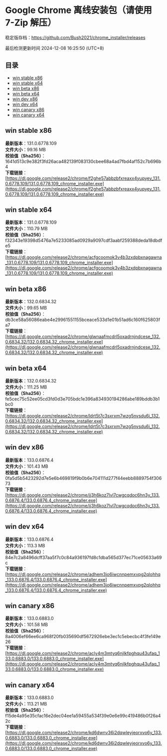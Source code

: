 # Google Chrome 离线安装包（请使用 7-Zip 解压）
稳定版存档：<https://github.com/Bush2021/chrome_installer/releases>

最后检测更新时间
2024-12-08 16:25:50 (UTC+8)


## 目录
* [win stable x86](https://github.com/Bush2021/chrome_installer?tab=readme-ov-file#win-stable-x86)
* [win stable x64](https://github.com/Bush2021/chrome_installer?tab=readme-ov-file#win-stable-x64)
* [win beta x86](https://github.com/Bush2021/chrome_installer?tab=readme-ov-file#win-beta-x86)
* [win beta x64](https://github.com/Bush2021/chrome_installer?tab=readme-ov-file#win-beta-x64)
* [win dev x86](https://github.com/Bush2021/chrome_installer?tab=readme-ov-file#win-dev-x86)
* [win dev x64](https://github.com/Bush2021/chrome_installer?tab=readme-ov-file#win-dev-x64)
* [win canary x86](https://github.com/Bush2021/chrome_installer?tab=readme-ov-file#win-canary-x86)
* [win canary x64](https://github.com/Bush2021/chrome_installer?tab=readme-ov-file#win-canary-x64)

## win stable x86
**最新版本**：131.0.6778.109  
**文件大小**：99.16 MB  
**校验值（Sha256）**：1641d513c9e382f3fd26aca482139f083130cbee68a4ad7fbd4af152c7b696b4  
**下载链接**：[https://dl.google.com/release2/chrome/f2ghe57abbzbfxreaxx4yupyey_131.0.6778.109/131.0.6778.109_chrome_installer.exe](https://dl.google.com/release2/chrome/f2ghe57abbzbfxreaxx4yupyey_131.0.6778.109/131.0.6778.109_chrome_installer.exe)  

## win stable x64
**最新版本**：131.0.6778.109  
**文件大小**：110.79 MB  
**校验值（Sha256）**：f32343e19398d5476a7e5233085ad0929a9097cdf3aabf259388deda18dbdfe5  
**下载链接**：[https://dl.google.com/release2/chrome/acfgcoomok3v4b3zxdpbxnagawna_131.0.6778.109/131.0.6778.109_chrome_installer.exe](https://dl.google.com/release2/chrome/acfgcoomok3v4b3zxdpbxnagawna_131.0.6778.109/131.0.6778.109_chrome_installer.exe)  

## win beta x86
**最新版本**：132.0.6834.32  
**文件大小**：99.65 MB  
**校验值（Sha256）**：db3ce58a56086eabe4e29961551155bceace533d1e01b51ad6c160f625803fa7  
**下载链接**：[https://dl.google.com/release2/chrome/glwnaafmcdrl5oxadrnjndcese_132.0.6834.32/132.0.6834.32_chrome_installer.exe](https://dl.google.com/release2/chrome/glwnaafmcdrl5oxadrnjndcese_132.0.6834.32/132.0.6834.32_chrome_installer.exe)  

## win beta x64
**最新版本**：132.0.6834.32  
**文件大小**：111.25 MB  
**校验值（Sha256）**：fe5cec75c52ee05cd3fd0d3e705bdc1e396a834930194286abe189bddb3b1bc0  
**下载链接**：[https://dl.google.com/release2/chrome/ldrt5t7c3sxrxm7wzg5nvsdu6i_132.0.6834.32/132.0.6834.32_chrome_installer.exe](https://dl.google.com/release2/chrome/ldrt5t7c3sxrxm7wzg5nvsdu6i_132.0.6834.32/132.0.6834.32_chrome_installer.exe)  

## win dev x86
**最新版本**：133.0.6876.4  
**文件大小**：101.43 MB  
**校验值（Sha256）**：0fa5d5b5423292d7e5e6b469819f9b0b6e704111d277f44eebb8889754f30673  
**下载链接**：[https://dl.google.com/release2/chrome/jj3h6koz7lvl7cwgcqdoc6hn3y_133.0.6876.4/133.0.6876.4_chrome_installer.exe](https://dl.google.com/release2/chrome/jj3h6koz7lvl7cwgcqdoc6hn3y_133.0.6876.4/133.0.6876.4_chrome_installer.exe)  

## win dev x64
**最新版本**：133.0.6876.4  
**文件大小**：113.3 MB  
**校验值（Sha256）**：84e7c2a8496dcff37aa5f7c0c84a936197fd8c1dba565d377ec71ce05633a69c  
**下载链接**：[https://dl.google.com/release2/chrome/adhem3jo6iwcnnpemxvpg2qlohhq_133.0.6876.4/133.0.6876.4_chrome_installer.exe](https://dl.google.com/release2/chrome/adhem3jo6iwcnnpemxvpg2qlohhq_133.0.6876.4/133.0.6876.4_chrome_installer.exe)  

## win canary x86
**最新版本**：133.0.6883.0  
**文件大小**：101.58 MB  
**校验值（Sha256）**：8a4006ef66ee6ca968f20fb035690df5672926ebe3ec1c5ebecbc4f3fe149e26  
**下载链接**：[https://dl.google.com/release2/chrome/acly4m3mtyq6njlkfpghqu43ufaq_133.0.6883.0/133.0.6883.0_chrome_installer.exe](https://dl.google.com/release2/chrome/acly4m3mtyq6njlkfpghqu43ufaq_133.0.6883.0/133.0.6883.0_chrome_installer.exe)  

## win canary x64
**最新版本**：133.0.6883.0  
**文件大小**：113.21 MB  
**校验值（Sha256）**：f15de4a95e35cfac16e2dec04ee1a59455a534f39e0e6e99c419486b0f26a42c  
**下载链接**：[https://dl.google.com/release2/chrome/kd6dwnv36i2dqwleyjeorxvo6y_133.0.6883.0/133.0.6883.0_chrome_installer.exe](https://dl.google.com/release2/chrome/kd6dwnv36i2dqwleyjeorxvo6y_133.0.6883.0/133.0.6883.0_chrome_installer.exe)  

